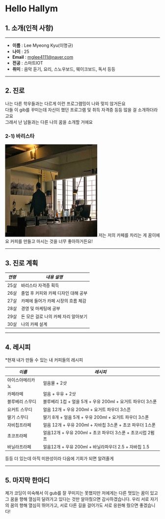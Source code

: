 # Hello Hallym
## 1. 소개(인적 사항)
---

* **이름** : Lee Myeong Kyu(이명규)   
* **나이** : 25   
* **Email** : mglee4111@naver.com    
* **전공** : 스마트IOT
* **취미** : 음악 듣기, 요리, 스노우보드, 웨이크보드, 독서 등등
---
## 2. 진로

나는 다른 학우들과는 다르게 이런 프로그램밍이 나와 맞지 않거든요   
다들 이 gib를 꾸미는데 자신이 했던 프로그램 및 취득 자격증 등등 많을 걸 소개하더라고요    
그래서 난 남들과는 다른 나의 꿈을 소개할 거에요     

### 2-1) 바리스타

<img src=cafe.jpg height=300 width=300>
저는 저의 카페를 차리는 게 꿈이에요
커피를 만들고 마시는 것을 너무 좋아하거든요!   

---

## 3. 진로 계획
|*연령*|*내용 설명*|
|---|---|
|25살|바리스타 자격증 획득|
|26살|졸업 후 커피와 카페 디자인 대해 공부|
|27살|카페에 들어가 카페 시장의 흐름 체감|
|28살|경영 및 마케팅에 공부|
|29살|돈 모은 걸로 나의 카페 자리 알아보기|
|30살|나의 카페 설계|

---

## 4. 레시피
*현재 내가 만들 수 있는 내 커피들의 레시피

|*이름*|*레시피*|
|---|---|
|아이스아메리카노|얼음물 + 2샷|
|카페라떼|얼음 + 우유 + 2샷|
|블루베리 스무디|블루베리 1컵 + 얼을 5개 + 우유 200ml + 요거트 파우더 3스푼|
|요커트 스무디|얼음 12개 + 우유 200ml + 요거트 파우더 3스픈|
|딸기 스무디|딸기 8개 + 얼음 5개 + 우유 200ml + 요거트 파우더 3스푼|
|자비칩프라페|얼음 12개 + 우유 200ml + 자바칩 3스푼 + 초코 파우더 1스푼|
|초코프라페|얼음12개 + 우유 200ml + 초코 파우더 3스푼 + 초코시럽 2펌프|
|바닐라프라페|얼음12개 + 우유 200ml + 바닐라파우더 2.5 + 자바칩 1.5|

등등 더 있는데 아직 미완성이라 다음에 기회가 되면 알려줄게 

---

## 5. 마지막 한마디
제가 코딩이 미숙해서 이 gub를 잘 꾸미지는 못했지만 저에게는 다른 멋있는 꿈이 있고 그 꿈을
향해 열심히 달려가고 있다는 것만 알아줬으면 감사하겠습니다. 우리 서로 자기의 꿈의 향해 열심히
뛰어가고, 서로 다른 길을 걸어가도 서로 응원해 줬으면 좋겠습니다!







